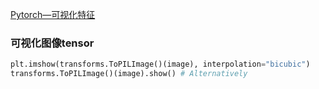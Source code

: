 [Pytorch—可视化特征](https://blog.csdn.net/weixin_45826022/article/details/118830531)

### 可视化图像tensor

```python
plt.imshow(transforms.ToPILImage()(image), interpolation="bicubic")
transforms.ToPILImage()(image).show() # Alternatively
```

